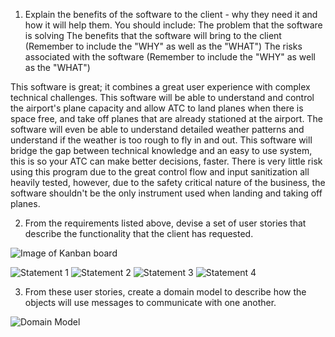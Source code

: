 1.  Explain the benefits of the software to the client - why they need it and how it will help them. You should include:
    The problem that the software is solving
    The benefits that the software will bring to the client (Remember to include the "WHY" as well as the "WHAT")
    The risks associated with the software (Remember to include the "WHY" as well as the "WHAT")

This software is great; it combines a great user experience with complex technical challenges. This software will be able to understand and control the airport's plane capacity and allow ATC to land planes when there is space free, and take off planes that are already stationed at the airport. The software will even be able to understand detailed weather patterns and understand if the weather is too rough to fly in and out. This software will bridge the gap between technical knowledge and an easy to use system, this is so your ATC can make better decisions, faster. There is very little risk using this program due to the great control flow and input sanitization all heavily tested, however, due to the safety critical nature of the business, the software shouldn't be the only instrument used when landing and taking off planes.


2. From the requirements listed above, devise a set of user stories that describe the functionality that the client has requested.

![Image of Kanban board](image.png)

![Statement 1](image-1.png)
![Statement 2](image-2.png)
![Statement 3](image-3.png)
![Statement 4](image-4.png)

3. From these user stories, create a domain model to describe how the objects will use messages to communicate with one another.

![Domain Model](image-5.png)
